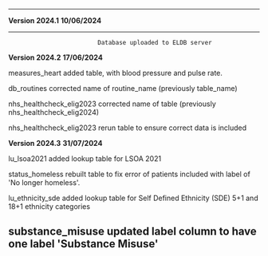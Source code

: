   --------------------------------------------------------------------------
  **Version 2024.1**         **10/06/2024**
  -------------------------- -----------------------------------------------
                             Database uploaded to ELDB server

  **Version 2024.2**         **17/06/2024**

  measures_heart             added table, with blood pressure and pulse
                             rate.

  db_routines                corrected name of routine_name (previously
                             table_name)

  nhs_healthcheck_elig2023   corrected name of table (previously
                             nhs_healthcheck_elig2024)

  nhs_healthcheck_elig2023   rerun table to ensure correct data is included

  **Version 2024.3**         **31/07/2024**

  lu_lsoa2021                added lookup table for LSOA 2021

  status_homeless            rebuilt table to fix error of patients included
                             with label of \'No longer homeless\'.

  lu_ethnicity_sde           added lookup table for Self Defined Ethnicity
                             (SDE) 5+1 and 18+1 ethnicity categories

  substance_misuse           updated label column to have one label
                             \'Substance Misuse\'
  --------------------------------------------------------------------------